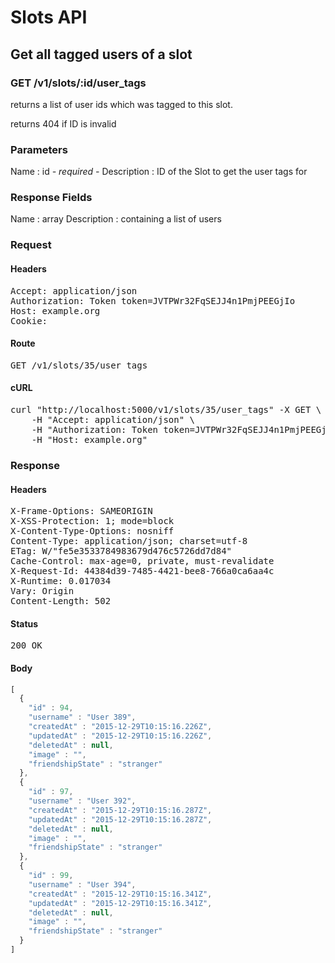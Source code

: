 # Slots API

## Get all tagged users of a slot

### GET /v1/slots/:id/user_tags

returns a list of user ids which was tagged to this slot.

returns 404 if ID is invalid

### Parameters

Name : id *- required -*
Description : ID of the Slot to get the user tags for


### Response Fields

Name : array
Description : containing a list of users

### Request

#### Headers

<pre>Accept: application/json
Authorization: Token token=JVTPWr32FqSEJJ4n1PmjPEEGjIo
Host: example.org
Cookie: </pre>

#### Route

<pre>GET /v1/slots/35/user_tags</pre>

#### cURL

<pre class="request">curl &quot;http://localhost:5000/v1/slots/35/user_tags&quot; -X GET \
	-H &quot;Accept: application/json&quot; \
	-H &quot;Authorization: Token token=JVTPWr32FqSEJJ4n1PmjPEEGjIo&quot; \
	-H &quot;Host: example.org&quot;</pre>

### Response

#### Headers

<pre>X-Frame-Options: SAMEORIGIN
X-XSS-Protection: 1; mode=block
X-Content-Type-Options: nosniff
Content-Type: application/json; charset=utf-8
ETag: W/&quot;fe5e3533784983679d476c5726dd7d84&quot;
Cache-Control: max-age=0, private, must-revalidate
X-Request-Id: 44384d39-7485-4421-bee8-766a0ca6aa4c
X-Runtime: 0.017034
Vary: Origin
Content-Length: 502</pre>

#### Status

<pre>200 OK</pre>

#### Body

```javascript
[
  {
    "id" : 94,
    "username" : "User 389",
    "createdAt" : "2015-12-29T10:15:16.226Z",
    "updatedAt" : "2015-12-29T10:15:16.226Z",
    "deletedAt" : null,
    "image" : "",
    "friendshipState" : "stranger"
  },
  {
    "id" : 97,
    "username" : "User 392",
    "createdAt" : "2015-12-29T10:15:16.287Z",
    "updatedAt" : "2015-12-29T10:15:16.287Z",
    "deletedAt" : null,
    "image" : "",
    "friendshipState" : "stranger"
  },
  {
    "id" : 99,
    "username" : "User 394",
    "createdAt" : "2015-12-29T10:15:16.341Z",
    "updatedAt" : "2015-12-29T10:15:16.341Z",
    "deletedAt" : null,
    "image" : "",
    "friendshipState" : "stranger"
  }
]
```
